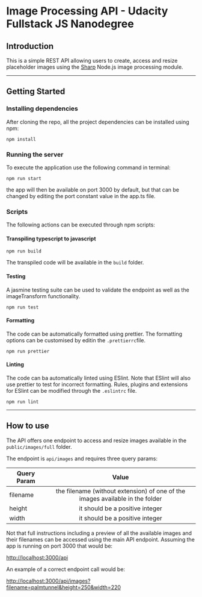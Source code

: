 # Image Processing API - Udacity Fullstack JS Nanodegree #

## Introduction ##

This is a simple REST API allowing users to create, access and resize placeholder images using the [Sharp](https://sharp.pixelplumbing.com/) Node.js image processing module.

---
## Getting Started ##

### Installing dependencies ###

After cloning the repo, all the project dependencies can be installed using npm:
```
npm install
```

### Running the server ###

To execute the application use the following command in terminal:

```
npm run start
```

the app will then be available on port 3000 by default, but that can be changed by editing the port constant value in the app.ts file.

### Scripts ###

The following actions can be executed through npm scripts:

#### Transpiling typescript to javascript ####

```
npm run build
```

The transpiled code will be available in the `build` folder.

#### Testing ####

A jasmine testing suite can be used to validate the endpoint as well as the imageTransform functionality.

```
npm run test
```

#### Formatting ####

The code can be automatically formatted using prettier. The formatting options can be customised by editin the `.prettierrc`file.

```
npm run prettier
```

#### Linting ####

The code can ba automatically linted using ESlint. Note that ESlint will also use prettier to test for incorrect formatting. Rules, plugins and extensions for ESlint can be modified through the `.eslintrc` file.

```
npm run lint
```
---
## How to use ##

The API offers one endpoint to access and resize images available in the `public/images/full` folder.

The endpoint is `api/images` and requires three query params:

| Query Param   | Value         |
| ------------- |:-------------:|
| filename      | the filename (without extension) of one of the images available in the folder |
| height        | it should be a positive integer      |
| width         | it should be a positive integer      |

Not that full instructions including a preview of all the available images and their filenames can be accessed using the main API endpoint. Assuming the app is running on port 3000 that would be:

[http://localhost:3000/api](http://localhost:3000/api)

An example of a correct endpoint call would be: 

[http://localhost:3000/api/images?filename=palmtunnel&height=250&width=220](http://localhost:3000/api/images?filename=palmtunnel&height=250&width=220)